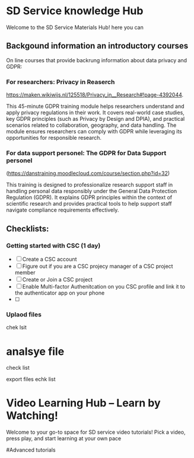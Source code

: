 # SD Service knowledge Hub 

Welcome to the SD Service Materials Hub! here you can 


## Backgound information an introductory courses

On line courses that provide backrung information about data privacy and GDPR: 


### For researchers:  Privacy in Reaserch  

https://maken.wikiwijs.nl/125518/Privacy_in__Research#!page-4392044.

This 45-minute GDPR training module helps researchers understand and apply privacy regulations in their work. 
It covers real-world case studies, key GDPR principles (such as Privacy by Design and DPIA), and practical
scenarios related to collaboration, geography, and data handling. 
The module ensures researchers can comply with GDPR while leveraging its opportunities for 
responsible research.


### For data support personel: The GDPR for Data Support personel

(https://danstraining.moodlecloud.com/course/section.php?id=32)

This training is designed to professionalize research support staff in handling personal data responsibly
under the General Data Protection Regulation (GDPR). It explains GDPR principles within the context
of scientific research and provides practical tools to help support staff navigate
compliance requirements effectively.


## Checklists: 

### Getting started with CSC (1 day)

- [ ] Create a CSC account
- [ ] Figure out if you are a CSC projecy manager of a CSC project member
- [ ] Create or Join a CSC project
- [ ] Enable Multi-factor Authenitcation on you CSC profile and link it to the authenticator app on your phone
- [ ]


### Uplaod files
chek lsit



# analsye file
check list


export files
echk list




# Video Learning Hub – Learn by Watching!

Welcome to your go-to space for SD service video tutorials! Pick a video, press play, and start learning at your own pace



#Advanced tutorials


